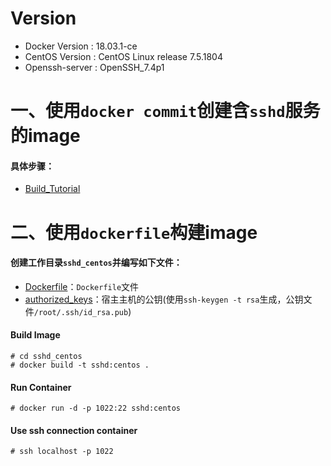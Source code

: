 # Version
- Docker Version : 18.03.1-ce
- CentOS Version : CentOS Linux release 7.5.1804
- Openssh-server : OpenSSH_7.4p1 

# 一、使用`docker commit`创建含`sshd`服务的image
#### 具体步骤：

- [Build_Tutorial](https://github.com/kangvcar/Docker-build-container/blob/master/sshd_centos/Build_Tutorial.md)

# 二、使用`dockerfile`构建image

#### 创建工作目录`sshd_centos`并编写如下文件：

- [Dockerfile]()：`Dockerfile`文件
- [authorized_keys]()：宿主主机的公钥(使用`ssh-keygen -t rsa`生成，公钥文件`/root/.ssh/id_rsa.pub`)

#### Build Image
```shell
# cd sshd_centos
# docker build -t sshd:centos .
```

#### Run Container
```shell
# docker run -d -p 1022:22 sshd:centos
```

#### Use ssh connection container
```shell
# ssh localhost -p 1022
```

